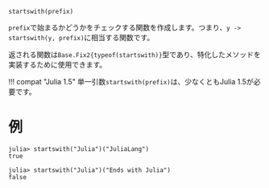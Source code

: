 ```
startswith(prefix)
```

`prefix`で始まるかどうかをチェックする関数を作成します。つまり、`y -> startswith(y, prefix)`に相当する関数です。

返される関数は`Base.Fix2{typeof(startswith)}`型であり、特化したメソッドを実装するために使用できます。

!!! compat "Julia 1.5"
    単一引数`startswith(prefix)`は、少なくともJulia 1.5が必要です。


# 例

```jldoctest
julia> startswith("Julia")("JuliaLang")
true

julia> startswith("Julia")("Ends with Julia")
false
```
